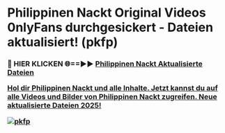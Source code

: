 # Philippinen Nackt Original Videos 0nlyFans durchgesickert - Dateien aktualisiert! (pkfp)

<h3>🔴 HIER KLICKEN 🌐==►► <a href="https://tinyurl.com/h6vf6nb8" rel="nofollow">Philippinen Nackt Aktualisierte Dateien

Hol dir Philippinen Nackt und alle Inhalte. Jetzt kannst du auf alle Videos und Bilder von Philippinen Nackt zugreifen. Neue aktualisierte Dateien 2025!

[![pkfp](https://i.imgur.com/sD4kR3V.gif)](https://tinyurl.com/h6vf6nb8)
